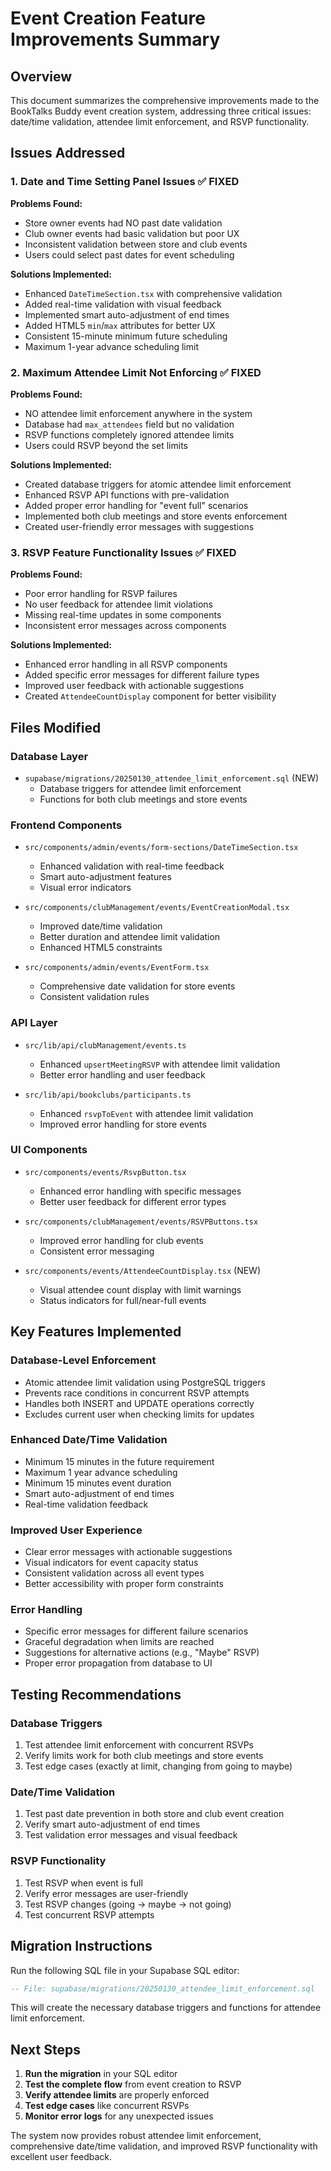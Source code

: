 # Event Creation Feature Improvements Summary

## Overview
This document summarizes the comprehensive improvements made to the BookTalks Buddy event creation system, addressing three critical issues: date/time validation, attendee limit enforcement, and RSVP functionality.

## Issues Addressed

### 1. Date and Time Setting Panel Issues ✅ FIXED
**Problems Found:**
- Store owner events had NO past date validation
- Club owner events had basic validation but poor UX
- Inconsistent validation between store and club events
- Users could select past dates for event scheduling

**Solutions Implemented:**
- Enhanced `DateTimeSection.tsx` with comprehensive validation
- Added real-time validation with visual feedback
- Implemented smart auto-adjustment of end times
- Added HTML5 `min`/`max` attributes for better UX
- Consistent 15-minute minimum future scheduling
- Maximum 1-year advance scheduling limit

### 2. Maximum Attendee Limit Not Enforcing ✅ FIXED
**Problems Found:**
- NO attendee limit enforcement anywhere in the system
- Database had `max_attendees` field but no validation
- RSVP functions completely ignored attendee limits
- Users could RSVP beyond the set limits

**Solutions Implemented:**
- Created database triggers for atomic attendee limit enforcement
- Enhanced RSVP API functions with pre-validation
- Added proper error handling for "event full" scenarios
- Implemented both club meetings and store events enforcement
- Created user-friendly error messages with suggestions

### 3. RSVP Feature Functionality Issues ✅ FIXED
**Problems Found:**
- Poor error handling for RSVP failures
- No user feedback for attendee limit violations
- Missing real-time updates in some components
- Inconsistent error messages across components

**Solutions Implemented:**
- Enhanced error handling in all RSVP components
- Added specific error messages for different failure types
- Improved user feedback with actionable suggestions
- Created `AttendeeCountDisplay` component for better visibility

## Files Modified

### Database Layer
- `supabase/migrations/20250130_attendee_limit_enforcement.sql` (NEW)
  - Database triggers for attendee limit enforcement
  - Functions for both club meetings and store events

### Frontend Components
- `src/components/admin/events/form-sections/DateTimeSection.tsx`
  - Enhanced validation with real-time feedback
  - Smart auto-adjustment features
  - Visual error indicators

- `src/components/clubManagement/events/EventCreationModal.tsx`
  - Improved date/time validation
  - Better duration and attendee limit validation
  - Enhanced HTML5 constraints

- `src/components/admin/events/EventForm.tsx`
  - Comprehensive date validation for store events
  - Consistent validation rules

### API Layer
- `src/lib/api/clubManagement/events.ts`
  - Enhanced `upsertMeetingRSVP` with attendee limit validation
  - Better error handling and user feedback

- `src/lib/api/bookclubs/participants.ts`
  - Enhanced `rsvpToEvent` with attendee limit validation
  - Improved error handling for store events

### UI Components
- `src/components/events/RsvpButton.tsx`
  - Enhanced error handling with specific messages
  - Better user feedback for different error types

- `src/components/clubManagement/events/RSVPButtons.tsx`
  - Improved error handling for club events
  - Consistent error messaging

- `src/components/events/AttendeeCountDisplay.tsx` (NEW)
  - Visual attendee count display with limit warnings
  - Status indicators for full/near-full events

## Key Features Implemented

### Database-Level Enforcement
- Atomic attendee limit validation using PostgreSQL triggers
- Prevents race conditions in concurrent RSVP attempts
- Handles both INSERT and UPDATE operations correctly
- Excludes current user when checking limits for updates

### Enhanced Date/Time Validation
- Minimum 15 minutes in the future requirement
- Maximum 1 year advance scheduling
- Minimum 15 minutes event duration
- Smart auto-adjustment of end times
- Real-time validation feedback

### Improved User Experience
- Clear error messages with actionable suggestions
- Visual indicators for event capacity status
- Consistent validation across all event types
- Better accessibility with proper form constraints

### Error Handling
- Specific error messages for different failure scenarios
- Graceful degradation when limits are reached
- Suggestions for alternative actions (e.g., "Maybe" RSVP)
- Proper error propagation from database to UI

## Testing Recommendations

### Database Triggers
1. Test attendee limit enforcement with concurrent RSVPs
2. Verify limits work for both club meetings and store events
3. Test edge cases (exactly at limit, changing from going to maybe)

### Date/Time Validation
1. Test past date prevention in both store and club event creation
2. Verify smart auto-adjustment of end times
3. Test validation error messages and visual feedback

### RSVP Functionality
1. Test RSVP when event is full
2. Verify error messages are user-friendly
3. Test RSVP changes (going → maybe → not going)
4. Test concurrent RSVP attempts

## Migration Instructions

Run the following SQL file in your Supabase SQL editor:
```sql
-- File: supabase/migrations/20250130_attendee_limit_enforcement.sql
```

This will create the necessary database triggers and functions for attendee limit enforcement.

## Next Steps

1. **Run the migration** in your SQL editor
2. **Test the complete flow** from event creation to RSVP
3. **Verify attendee limits** are properly enforced
4. **Test edge cases** like concurrent RSVPs
5. **Monitor error logs** for any unexpected issues

The system now provides robust attendee limit enforcement, comprehensive date/time validation, and improved RSVP functionality with excellent user feedback.
